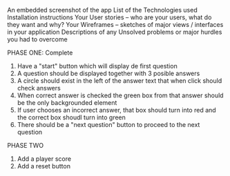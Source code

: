  An embedded screenshot of the app
 List of the Technologies used
 Installation instructions
 Your User stories – who are your users, what do they want and why?
 Your Wireframes – sketches of major views / interfaces in your application
 Descriptions of any Unsolved problems or major hurdles you had to overcome




PHASE ONE: Complete

1. Have a "start" button which will display de first question
2. A question should be displayed together with 3 posible answers
3. A circle should exist in the left of the answer text that when click should check answers
4. When correct answer is checked the green box from that answer should be the only backgrounded element 
5. If user chooses an incorrect answer, that box should turn into red and the correct box shoudl turn into green
6. There should be a "next question" button to proceed to the next question 


PHASE TWO

1. Add a player score
2. Add a reset button







